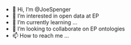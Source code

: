 - 👋 Hi, I’m @JoeSpenger
- 👀 I’m interested in open data at EP
- 🌱 I’m currently learning ...
- 💞️ I’m looking to collaborate on EP ontologies
- 📫 How to reach me ...

<!---
JoeSpenger/JoeSpenger is a ✨ special ✨ repository because its `README.md` (this file) appears on your GitHub profile.
You can click the Preview link to take a look at your changes.
--->
